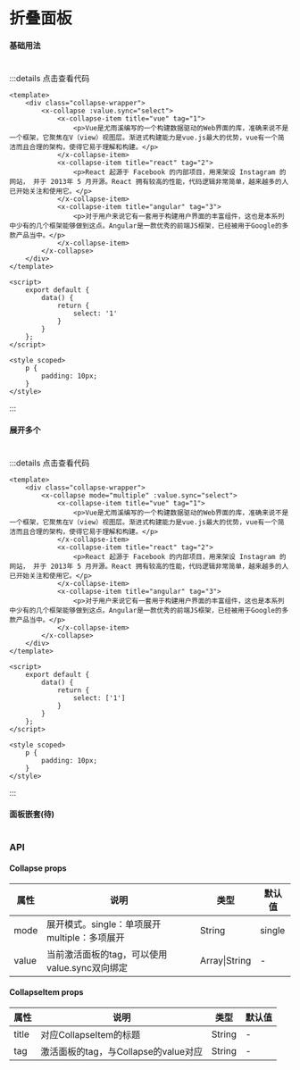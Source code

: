 # 折叠面板

#### 基础用法
#

<collapse-base />

:::details 点击查看代码
```vue
<template>
    <div class="collapse-wrapper">
        <x-collapse :value.sync="select">
            <x-collapse-item title="vue" tag="1">
                <p>Vue是尤雨溪编写的一个构建数据驱动的Web界面的库，准确来说不是一个框架，它聚焦在V（view）视图层。渐进式构建能力是vue.js最大的优势，vue有一个简洁而且合理的架构，使得它易于理解和构建。</p>
            </x-collapse-item>
            <x-collapse-item title="react" tag="2">
                <p>React 起源于 Facebook 的内部项目，用来架设 Instagram 的网站， 并于 2013年 5 月开源。React 拥有较高的性能，代码逻辑非常简单，越来越多的人已开始关注和使用它。</p>
            </x-collapse-item>
            <x-collapse-item title="angular" tag="3">
                <p>对于用户来说它有一套用于构建用户界面的丰富组件，这也是本系列中少有的几个框架能够做到这点。Angular是一款优秀的前端JS框架，已经被用于Google的多款产品当中。</p>
            </x-collapse-item>
        </x-collapse>
    </div>
</template>

<script>
    export default {
        data() {
            return {
                select: '1'
            }
        }
    };
</script>

<style scoped>
    p {
        padding: 10px;
    }
</style>
```
:::

#### 展开多个
#

<collapse-multiple />

:::details 点击查看代码
```vue
<template>
    <div class="collapse-wrapper">
        <x-collapse mode="multiple" :value.sync="select">
            <x-collapse-item title="vue" tag="1">
                <p>Vue是尤雨溪编写的一个构建数据驱动的Web界面的库，准确来说不是一个框架，它聚焦在V（view）视图层。渐进式构建能力是vue.js最大的优势，vue有一个简洁而且合理的架构，使得它易于理解和构建。</p>
            </x-collapse-item>
            <x-collapse-item title="react" tag="2">
                <p>React 起源于 Facebook 的内部项目，用来架设 Instagram 的网站， 并于 2013年 5 月开源。React 拥有较高的性能，代码逻辑非常简单，越来越多的人已开始关注和使用它。</p>
            </x-collapse-item>
            <x-collapse-item title="angular" tag="3">
                <p>对于用户来说它有一套用于构建用户界面的丰富组件，这也是本系列中少有的几个框架能够做到这点。Angular是一款优秀的前端JS框架，已经被用于Google的多款产品当中。</p>
            </x-collapse-item>
        </x-collapse>
    </div>
</template>

<script>
    export default {
        data() {
            return {
                select: ['1']
            }
        }
    };
</script>

<style scoped>
    p {
        padding: 10px;
    }
</style>
```
:::

#### 面板嵌套(待)
#

### API
#### Collapse props
| 属性 | 说明   | 类型 | 默认值 |
| ----- | --------- | ----------- | ------- |
| mode | 展开模式。single：单项展开 multiple：多项展开 | String | single |
| value | 当前激活面板的tag，可以使用value.sync双向绑定 | Array\|String | - |

#### CollapseItem props
| 属性 | 说明   | 类型 | 默认值 |
| ----- | --------- | ----------- | ------- |
| title | 对应CollapseItem的标题 | String | - |
| tag | 激活面板的tag，与Collapse的value对应 | String | - |


